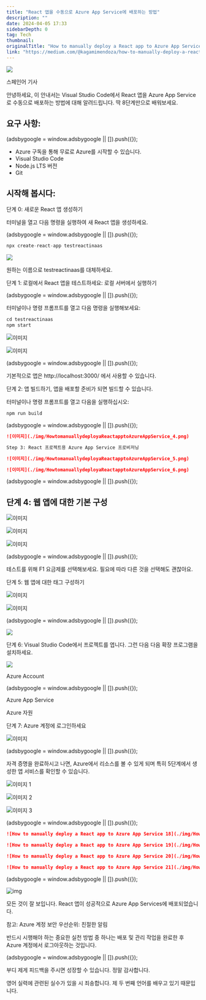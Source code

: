 ```yaml
---
title: "React 앱을 수동으로 Azure App Service에 배포하는 방법"
description: ""
date: 2024-04-05 17:33
sidebarDepth: 0
tag: Tech
thumbnail: 
originalTitle: "How to manually deploy a React app to Azure App Service"
link: "https://medium.com/@kagamimendoza/how-to-manually-deploy-a-react-app-to-azure-app-service-9a89a194c354"
---
```



<img src="./img/HowtomanuallydeployaReactapptoAzureAppService_0.png" />

스페인어 기사

안녕하세요, 이 안내서는 Visual Studio Code에서 React 앱을 Azure App Service로 수동으로 배포하는 방법에 대해 알려드립니다. 딱 8단계만으로 배워보세요.

## 요구 사항:

<!-- ui-log 수평형 -->
<ins class="adsbygoogle"
  style="display:block"
  data-ad-client="ca-pub-4877378276818686"
  data-ad-slot="9743150776"
  data-ad-format="auto"
  data-full-width-responsive="true"></ins>
<component is="script">
(adsbygoogle = window.adsbygoogle || []).push({});
</component>

- Azure 구독을 통해 무료로 Azure를 시작할 수 있습니다.
- Visual Studio Code
- Node.js LTS 버전
- Git

## 시작해 봅시다:

단계 0: 새로운 React 앱 생성하기

터미널을 열고 다음 명령을 실행하여 새 React 앱을 생성하세요.

<!-- ui-log 수평형 -->
<ins class="adsbygoogle"
  style="display:block"
  data-ad-client="ca-pub-4877378276818686"
  data-ad-slot="9743150776"
  data-ad-format="auto"
  data-full-width-responsive="true"></ins>
<component is="script">
(adsbygoogle = window.adsbygoogle || []).push({});
</component>

```js
npx create-react-app testreactinaas
```

<img src="./img/HowtomanuallydeployaReactapptoAzureAppService_1.png" />

원하는 이름으로 testreactinaas를 대체하세요.

단계 1: 로컬에서 React 앱을 테스트하세요: 로컬 서버에서 실행하기

<!-- ui-log 수평형 -->
<ins class="adsbygoogle"
  style="display:block"
  data-ad-client="ca-pub-4877378276818686"
  data-ad-slot="9743150776"
  data-ad-format="auto"
  data-full-width-responsive="true"></ins>
<component is="script">
(adsbygoogle = window.adsbygoogle || []).push({});
</component>

터미널이나 명령 프롬프트를 열고 다음 명령을 실행해보세요:

```js
cd testreactinaas
npm start
```

![이미지](./img/HowtomanuallydeployaReactapptoAzureAppService_2.png)

![이미지](./img/HowtomanuallydeployaReactapptoAzureAppService_3.png)

<!-- ui-log 수평형 -->
<ins class="adsbygoogle"
  style="display:block"
  data-ad-client="ca-pub-4877378276818686"
  data-ad-slot="9743150776"
  data-ad-format="auto"
  data-full-width-responsive="true"></ins>
<component is="script">
(adsbygoogle = window.adsbygoogle || []).push({});
</component>

기본적으로 앱은 http://localhost:3000/ 에서 사용할 수 있습니다.

단계 2: 앱 빌드하기, 앱을 배포할 준비가 되면 빌드할 수 있습니다.

터미널이나 명령 프롬프트를 열고 다음을 실행하십시오:

```js
npm run build
```

<!-- ui-log 수평형 -->
<ins class="adsbygoogle"
  style="display:block"
  data-ad-client="ca-pub-4877378276818686"
  data-ad-slot="9743150776"
  data-ad-format="auto"
  data-full-width-responsive="true"></ins>
<component is="script">
(adsbygoogle = window.adsbygoogle || []).push({});
</component>

```markdown
![이미지](./img/HowtomanuallydeployaReactapptoAzureAppService_4.png)

Step 3: React 프로젝트용 Azure App Service 프로비저닝

![이미지](./img/HowtomanuallydeployaReactapptoAzureAppService_5.png)

![이미지](./img/HowtomanuallydeployaReactapptoAzureAppService_6.png)
```

<!-- ui-log 수평형 -->
<ins class="adsbygoogle"
  style="display:block"
  data-ad-client="ca-pub-4877378276818686"
  data-ad-slot="9743150776"
  data-ad-format="auto"
  data-full-width-responsive="true"></ins>
<component is="script">
(adsbygoogle = window.adsbygoogle || []).push({});
</component>

## 단계 4: 웹 앱에 대한 기본 구성

![이미지](./img/HowtomanuallydeployaReactapptoAzureAppService_7.png)

![이미지](./img/HowtomanuallydeployaReactapptoAzureAppService_8.png)

![이미지](./img/HowtomanuallydeployaReactapptoAzureAppService_9.png)

<!-- ui-log 수평형 -->
<ins class="adsbygoogle"
  style="display:block"
  data-ad-client="ca-pub-4877378276818686"
  data-ad-slot="9743150776"
  data-ad-format="auto"
  data-full-width-responsive="true"></ins>
<component is="script">
(adsbygoogle = window.adsbygoogle || []).push({});
</component>

테스트를 위해 F1 요금제를 선택해보세요. 필요에 따라 다른 것을 선택해도 괜찮아요.

단계 5: 웹 앱에 대한 태그 구성하기

![이미지](./img/HowtomanuallydeployaReactapptoAzureAppService_10.png)

![이미지](./img/HowtomanuallydeployaReactapptoAzureAppService_11.png)

<!-- ui-log 수평형 -->
<ins class="adsbygoogle"
  style="display:block"
  data-ad-client="ca-pub-4877378276818686"
  data-ad-slot="9743150776"
  data-ad-format="auto"
  data-full-width-responsive="true"></ins>
<component is="script">
(adsbygoogle = window.adsbygoogle || []).push({});
</component>

<img src="./img/HowtomanuallydeployaReactapptoAzureAppService_12.png" />

단계 6: Visual Studio Code에서 프로젝트를 엽니다. 그런 다음 다음 확장 프로그램을 설치하세요.

<img src="./img/HowtomanuallydeployaReactapptoAzureAppService_13.png" />

Azure Account

<!-- ui-log 수평형 -->
<ins class="adsbygoogle"
  style="display:block"
  data-ad-client="ca-pub-4877378276818686"
  data-ad-slot="9743150776"
  data-ad-format="auto"
  data-full-width-responsive="true"></ins>
<component is="script">
(adsbygoogle = window.adsbygoogle || []).push({});
</component>

Azure App Service

Azure 자원

단계 7: Azure 계정에 로그인하세요

![이미지](./img/HowtomanuallydeployaReactapptoAzureAppService_14.png)

<!-- ui-log 수평형 -->
<ins class="adsbygoogle"
  style="display:block"
  data-ad-client="ca-pub-4877378276818686"
  data-ad-slot="9743150776"
  data-ad-format="auto"
  data-full-width-responsive="true"></ins>
<component is="script">
(adsbygoogle = window.adsbygoogle || []).push({});
</component>

자격 증명을 완료하시고 나면, Azure에서 리소스를 볼 수 있게 되며 특히 5단계에서 생성한 앱 서비스를 확인할 수 있습니다.

![이미지 1](./img/HowtomanuallydeployaReactapptoAzureAppService_15.png)

![이미지 2](./img/HowtomanuallydeployaReactapptoAzureAppService_16.png)

![이미지 3](./img/HowtomanuallydeployaReactapptoAzureAppService_17.png)

<!-- ui-log 수평형 -->
<ins class="adsbygoogle"
  style="display:block"
  data-ad-client="ca-pub-4877378276818686"
  data-ad-slot="9743150776"
  data-ad-format="auto"
  data-full-width-responsive="true"></ins>
<component is="script">
(adsbygoogle = window.adsbygoogle || []).push({});
</component>

```markdown
![How to manually deploy a React app to Azure App Service 18](./img/HowtomanuallydeployaReactapptoAzureAppService_18.png)

![How to manually deploy a React app to Azure App Service 19](./img/HowtomanuallydeployaReactapptoAzureAppService_19.png)

![How to manually deploy a React app to Azure App Service 20](./img/HowtomanuallydeployaReactapptoAzureAppService_20.png)

![How to manually deploy a React app to Azure App Service 21](./img/HowtomanuallydeployaReactapptoAzureAppService_21.png)
```

<!-- ui-log 수평형 -->
<ins class="adsbygoogle"
  style="display:block"
  data-ad-client="ca-pub-4877378276818686"
  data-ad-slot="9743150776"
  data-ad-format="auto"
  data-full-width-responsive="true"></ins>
<component is="script">
(adsbygoogle = window.adsbygoogle || []).push({});
</component>

![img](./img/HowtomanuallydeployaReactapptoAzureAppService_22.png)

모든 것이 잘 보입니다. React 앱이 성공적으로 Azure App Services에 배포되었습니다.

참고: Azure 계정 보안 우선순위: 친절한 알림

반드시 시행해야 하는 중요한 실천 방법 중 하나는 배포 및 관리 작업을 완료한 후 Azure 계정에서 로그아웃하는 것입니다.

<!-- ui-log 수평형 -->
<ins class="adsbygoogle"
  style="display:block"
  data-ad-client="ca-pub-4877378276818686"
  data-ad-slot="9743150776"
  data-ad-format="auto"
  data-full-width-responsive="true"></ins>
<component is="script">
(adsbygoogle = window.adsbygoogle || []).push({});
</component>

부디 제게 피드백을 주시면 성장할 수 있습니다. 정말 감사합니다.

영어 실력에 관련된 실수가 있을 시 죄송합니다. 제 두 번째 언어를 배우고 있기 때문입니다.